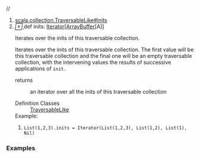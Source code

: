 //
<ol>
<li><a href="https://www.scala-lang.org/api/2.12.3/scala/collection/mutable/ArrayBuffer.html#inits:Iterator[Repr]">scala.collection.TraversableLike#inits</a></li>
<li name="scala.collection.TraversableLike#inits" visbl="pub" class="indented0 " data-isabs="false" fullcomment="yes" group="Ungrouped"> <a id="inits:Iterator[Repr]"></a><a id="inits:Iterator[ArrayBuffer[A]]"></a> <span class="permalink"> <a href="../../../scala/collection/mutable/ArrayBuffer.html#inits:Iterator[Repr]" title="Permalink"> <i class="material-icons"></i> </a> </span> <span class="modifier_kind"> <span class="modifier"></span> <span class="kind">def</span> </span> <span class="symbol"> <span class="name">inits</span><span class="result">: <a href="../Iterator.html" class="extype" name="scala.collection.Iterator">Iterator</a>[<a href="" class="extype" name="scala.collection.mutable.ArrayBuffer">ArrayBuffer</a>[<span class="extype" name="scala.collection.mutable.ArrayBuffer.A">A</span>]]</span> </span> <p class="shortcomment cmt">Iterates over the inits of this traversable collection.</p>
 <div class="fullcomment">
  <div class="comment cmt">
   <p>Iterates over the inits of this traversable collection. The first value will be this traversable collection and the final one will be an empty traversable collection, with the intervening values the results of successive applications of <code>init</code>. </p>
  </div>
  <dl class="paramcmts block">
   <dt>
    returns
   </dt>
   <dd class="cmt">
    <p>an iterator over all the inits of this traversable collection</p>
   </dd>
  </dl>
  <dl class="attributes block"> 
   <dt>
    Definition Classes
   </dt>
   <dd>
    <a href="../TraversableLike.html" class="extype" name="scala.collection.TraversableLike">TraversableLike</a>
   </dd>
   <div class="block">
    Example: 
    <ol>
     <li class="cmt"><p><code>List(1,2,3).inits = Iterator(List(1,2,3), List(1,2), List(1), Nil)</code></p></li>
    </ol> 
   </div>
  </dl>
 </div> </li>
        </ol>


### Examples















